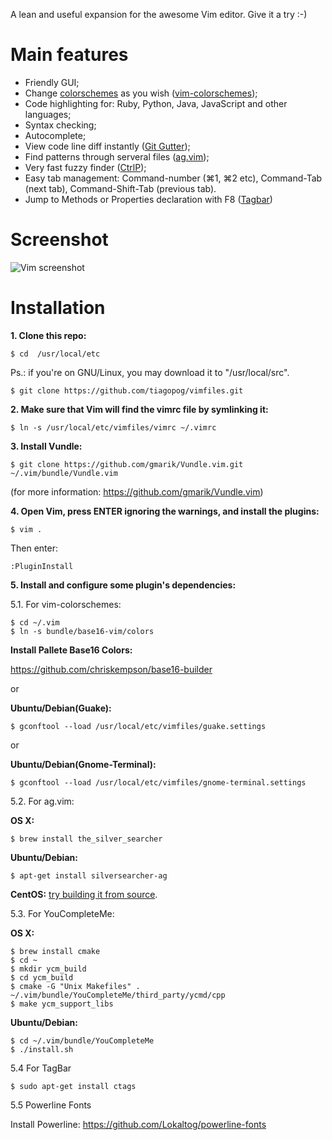 A lean and useful expansion for the awesome Vim editor. Give it a try :-)

# Main features

- Friendly GUI;
- Change [colorschemes](http://cocopon.me/app/vim-color-gallery) as you wish ([vim-colorschemes](https://github.com/flazz/vim-colorschemes));
- Code highlighting for: Ruby, Python, Java, JavaScript and other languages;
- Syntax checking;
- Autocomplete;
- View code line diff instantly ([Git Gutter](http://cache.preserve.io/t395mlry/index.html));
- Find patterns through serveral files ([ag.vim](https://github.com/rking/ag.vim));
- Very fast fuzzy finder ([CtrlP](https://github.com/kien/ctrlp.vim));
- Easy tab management: Command-number (⌘1, ⌘2 etc), Command-Tab (next tab), Command-Shift-Tab (previous tab).
- Jump to Methods or Properties declaration with F8 ([Tagbar](https://github.com/majutsushi/tagbar))

# Screenshot

![Vim screenshot](https://s3-us-west-2.amazonaws.com/tiagopog/GitHub/vimfiles/vim_full.png)

# Installation

**1\. Clone this repo:**

```
$ cd  /usr/local/etc
```
Ps.: if you're on GNU/Linux, you may download it to "/usr/local/src".

```
$ git clone https://github.com/tiagopog/vimfiles.git
```

**2\. Make sure that Vim will find the vimrc file by symlinking it:**

```
$ ln -s /usr/local/etc/vimfiles/vimrc ~/.vimrc
```

**3\. Install Vundle:**

```
$ git clone https://github.com/gmarik/Vundle.vim.git ~/.vim/bundle/Vundle.vim
```

(for more information: https://github.com/gmarik/Vundle.vim)

**4\. Open Vim, press ENTER ignoring the warnings, and install the plugins:**

```
$ vim .
```

Then enter:

```
:PluginInstall
```

**5\. Install and configure some plugin's dependencies:**

5.1. For vim-colorschemes: 

```
$ cd ~/.vim
$ ln -s bundle/base16-vim/colors
```

**Install Pallete Base16 Colors:** 

https://github.com/chriskempson/base16-builder

or

**Ubuntu/Debian(Guake):**

```
$ gconftool --load /usr/local/etc/vimfiles/guake.settings
```

or

**Ubuntu/Debian(Gnome-Terminal):**

```
$ gconftool --load /usr/local/etc/vimfiles/gnome-terminal.settings
```

5.2. For ag.vim:

**OS X:**

```
$ brew install the_silver_searcher
```

**Ubuntu/Debian:**

```
$ apt-get install silversearcher-ag
```

**CentOS:** [try building it from source](https://github.com/ggreer/the_silver_searcher#building-from-source). 


5.3. For YouCompleteMe:

**OS X:**

```
$ brew install cmake
$ cd ~
$ mkdir ycm_build
$ cd ycm_build
$ cmake -G "Unix Makefiles" . ~/.vim/bundle/YouCompleteMe/third_party/ycmd/cpp
$ make ycm_support_libs
```

**Ubuntu/Debian:**

```
$ cd ~/.vim/bundle/YouCompleteMe
$ ./install.sh
```

5.4 For TagBar

```
$ sudo apt-get install ctags
```

5.5 Powerline Fonts

Install Powerline: https://github.com/Lokaltog/powerline-fonts
